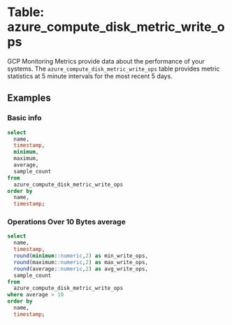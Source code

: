 # Table: azure_compute_disk_metric_write_ops

GCP Monitoring Metrics provide data about the performance of your systems. The `azure_compute_disk_metric_write_ops` table provides metric statistics at 5 minute intervals for the most recent 5 days.

## Examples

### Basic info

```sql
select
  name,
  timestamp,
  minimum,
  maximum,
  average,
  sample_count
from
  azure_compute_disk_metric_write_ops
order by
  name,
  timestamp;
```

### Operations Over 10 Bytes average

```sql
select
  name,
  timestamp,
  round(minimum::numeric,2) as min_write_ops,
  round(maximum::numeric,2) as max_write_ops,
  round(average::numeric,2) as avg_write_ops,
  sample_count
from
  azure_compute_disk_metric_write_ops
where average > 10
order by
  name,
  timestamp;
```
